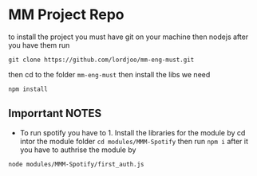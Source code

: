 # MM Project Repo
to install the project you must have git on your machine 
then nodejs after you have them run 
```
git clone https://github.com/lordjoo/mm-eng-must.git
```
then cd to the folder ```mm-eng-must```
then install the libs we need 
```
npm install 
```

## Imporrtant NOTES 

* To run spotify you have to 1. Install the libraries for the module by 
  cd intor the module folder ```cd modules/MMM-Spotify``` then run ```npm i``` after it you have to authrise the module by 
```
node modules/MMM-Spotify/first_auth.js
```
